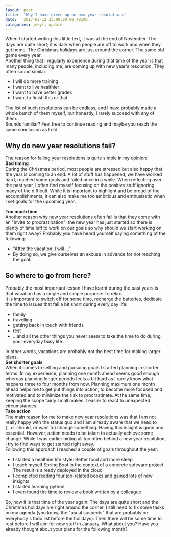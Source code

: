 ```yaml
---
layout: post
title:  "Why I have given up on new year resolutions"
date:   2017-02-12 23:00:00:00 +0100
categories: jekyll update
---
```


When I started writing this little text, it was at the end of November. The days are quite short; it is dark when people are off to work and when they get home. The Christmas holidays are 
just around the corner. The same old game every year.
<br/>
Another thing that I regularly experience during that time of the year is that many people, including me, are coming up with new year's resolution. They often sound similar:


* I will do more training
* I want to live healthier
* I want to have better grades
* I want to finish this or that
        

The list of such resolutions can be endless, and I have probably made a whole bunch of them myself, but honestly, I rarely succeed with any of them.
<br/> 
Sounds familiar? Feel free to continue reading and maybe you reach the same conclusion as I did.

## Why do new year resolutions fail?
The reason for failing your resolutions is quite simple in my opinion:
<br/>
**Bad timing**
<br/>
During the Christmas period, most people are stressed but also happy that the year is coming to an end. A lot of stuff has happened, we have worked hard, reached some goals and failed once 
in a while. When reflecting over the past year, I often find myself focusing on the positive stuff ignoring many of the difficult. While it is important to highlight and be proud of the 
accomplishments, it can also make me too ambitious and enthusiastic when I set goals for the upcoming year.
<br/>

**Too much time**
<br/>
Another reason why new year resolutions often fail is that they come with an "invite to procrastination": the new year has just started so there is plenty of time left to work on our goals 
so why should we start working on them right away? Probably you have heard yourself saying something of the following:


* "After the vacation, I will ..."
* By doing so, we give ourselves an excuse in advance for not reaching the goal.


## So where to go from here?
Probably the most important lesson I have learnt during the past years is that vacation has a single and simple purpose:  To relax.<br/>
It is important to switch off for some time, recharge the batteries, dedicate the time to issues that fall a bit short during every day life:


* family
* travelling
* getting back in touch with friends
* rest
* ...and all the other things you never seem to take the time to do during your everyday busy life.
       

In other words, vacations are probably not the best time for making larger plans.
<br/>
**Set shorter goals**
<br/>
When it comes to setting and pursuing goals I started planning in shorter terms: In my experience, planning one month ahead seems good enough whereas planning longer periods feels a bit hard 
as I rarely know what happens three to four months from now. Planning maximum one month ahead helps me to get put things into action, to become more focused and motivated and to minimize the
risk to procrastinate. At the same time, keeping the scope fairly small makes it easier to react to unexpected circumstances.
<br/>
**Take action**
<br/>
The main reason for me to make new year resolutions was that I am not really happy with the status quo and I am already aware that we need to (...or should, or want to) change something.
Having this insight is good and essential. However, action needs to be taken to actually achieve some change. While I was earlier hiding all too often behind a new year resolution, 
I try to find ways to get started right away.
<br/>
Following this approach I reached a couple of goals throughout the year:


* I started a healthier life style: Better food and more sleep
* I teach myself Spring Boot in the context of a concrete software project. The result is already deployed in the cloud
* I completed reading four job-related books and gained lots of new insights
* I started learning python
* I even found the time to review a book written by a colleague
       

So, now it is that time of the year again: The days are quite short and the Christmas holidays are right around the corner. I still need to fix some tasks on my agenda (you know, the 
"usual suspects" that are probably on everybody´s todo list before the holidays). Then there will be some time to rest before I will aim for new stuff in January.
What about you? Have you already thought about your plans for the following month?
